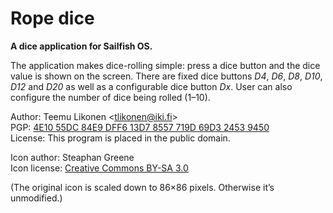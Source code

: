 Rope dice
=========

**A dice application for Sailfish OS.**

The application makes dice-rolling simple: press a dice button and the
dice value is shown on the screen. There are fixed dice buttons _D4_,
_D6_, _D8_, _D10_, _D12_ and _D20_ as well as a configurable dice button
_Dx_. User can also configure the number of dice being rolled (1–10).

Author: Teemu Likonen <<tlikonen@iki.fi>>  
PGP: [4E10 55DC 84E9 DFF6 13D7 8557 719D 69D3 2453 9450][PGP]  
License: This program is placed in the public domain.

Icon author: Steaphan Greene  
Icon license: [Creative Commons BY-SA 3.0][CC]

(The original icon is scaled down to 86×86 pixels. Otherwise it’s
unmodified.)

[PGP]: http://www.iki.fi/tlikonen/pgp-key.asc
[CC]: http://creativecommons.org/licenses/by-sa/3.0/
